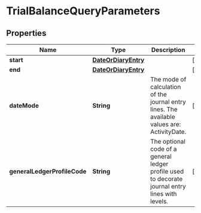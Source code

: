 

# TrialBalanceQueryParameters


## Properties

| Name | Type | Description | Notes |
|------------ | ------------- | ------------- | -------------|
|**start** | [**DateOrDiaryEntry**](DateOrDiaryEntry.md) |  |  [optional] |
|**end** | [**DateOrDiaryEntry**](DateOrDiaryEntry.md) |  |  [optional] |
|**dateMode** | **String** | The mode of calculation of the journal entry lines. The available values are: ActivityDate. |  [optional] |
|**generalLedgerProfileCode** | **String** | The optional code of a general ledger profile used to decorate journal entry lines with levels. |  [optional] |



